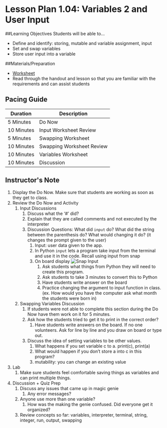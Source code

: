 # Lesson Plan 1.04: Variables 2 and User Input

##Learning Objectives
Students will be able to... 
* Define and identify: storing, mutable and variable assignment, input
* Set and swap variables
* Store user input into a variable

##Materials/Preparation
* [Worksheet]
* Read through the handout and lesson so that you are familiar with the requirements and can assist students

## Pacing Guide
| Duration   |     Description    |
| ---------- | ------------------ |
| 5 Minutes  | Do Now             |
| 10 Minutes | Input Worksheet Review|
| 5 Minutes  | Swapping Worksheet |
| 10 Minutes | Swapping Worksheet Review   |
| 10 Minutes | Variables Worksheet|
| 10 Minutes | Discussion         |

## Instructor's Note
1. Display the Do Now. Make sure that students are working as soon as they get to class. 
2. Review the Do Now and Activity
	1. Input Discussions
		1.	Discuss what the ‘#’ did? 
		2.	Explain that they are called comments and not executed by the interpreter
		3.	Discussion Questions: What did `input` do? What did the string between the parenthesis do? What would changing it do? (it changes the prompt given to the user) 
			1. Input: user data given to the app. 
			2. In Python `input` lets a program take input from the terminal and use it in the code. Recall using input from snap
			3. On board display ![Snap Input]()
				1. Ask students what things from Python they will need to create this program. 
				2. Ask students to take 3 minutes to convert this to Python
				3. Have students write answer on the board
				4. Practice changing the argument to input function in class. (ex. How would you have the computer ask what month the students were born in)
	2.	Swapping Variables Discussion
		1.	If students were not able to complete this section during the Do Now have them work on it for 5 minutes. 
		2.	Ask how the students tried to get it to print in the correct order?
			1.	Have students write answers on the board. If no one volunteers. Ask for line by line and you draw on board or type out. 
		3.	Discuss the idea of setting variables to be other values. 
			1.	What happens if you set variable c to a. print(c), print(a) 
			2.	What would happen if you don’t store a into c in this program? 
			3.	mutability: you can change an existing value
3.  Lab
	1.	Make sure students feel comfortable saving things as variables and can print multiple things. 
3.	Discussion + Quiz Prep
	1.	Discuss any issues that came up in magic genie
		1.	Any error messages? 
	2.	Anyone use more than one variable? 
		1.	How was the making the genie confused. Did everyone get it organized? 
	3.	Review concepts so far: variables, interpreter, terminal, string, integer, run, output, swapping

  

[Worksheet]:https://teals-introcs.gitbooks.io/2nd-semester-introduction-to-computer-science-pri/content/units/1_unit/03_lesson/lab_103.html
